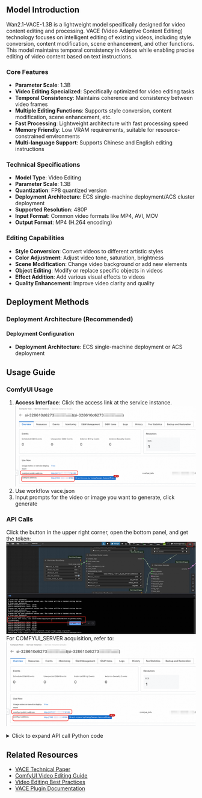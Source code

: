 ## Model Introduction

Wan2.1-VACE-1.3B is a lightweight model specifically designed for video content editing and processing. VACE (Video Adaptive Content Editing) technology focuses on intelligent editing of existing videos, including style conversion, content modification, scene enhancement, and other functions. This model maintains temporal consistency in videos while enabling precise editing of video content based on text instructions.

### Core Features
- **Parameter Scale**: 1.3B
- **Video Editing Specialized**: Specifically optimized for video editing tasks
- **Temporal Consistency**: Maintains coherence and consistency between video frames
- **Multiple Editing Functions**: Supports style conversion, content modification, scene enhancement, etc.
- **Fast Processing**: Lightweight architecture with fast processing speed
- **Memory Friendly**: Low VRAM requirements, suitable for resource-constrained environments
- **Multi-language Support**: Supports Chinese and English editing instructions

### Technical Specifications
- **Model Type**: Video Editing
- **Parameter Scale**: 1.3B
- **Quantization**: FP8 quantized version
- **Deployment Architecture**: ECS single-machine deployment/ACS cluster deployment
- **Supported Resolution**: 480P
- **Input Format**: Common video formats like MP4, AVI, MOV
- **Output Format**: MP4 (H.264 encoding)

### Editing Capabilities
- **Style Conversion**: Convert videos to different artistic styles
- **Color Adjustment**: Adjust video tone, saturation, brightness
- **Scene Modification**: Change video background or add new elements
- **Object Editing**: Modify or replace specific objects in videos
- **Effect Addition**: Add various visual effects to videos
- **Quality Enhancement**: Improve video clarity and quality

## Deployment Methods

### Deployment Architecture (Recommended)

#### Deployment Configuration
- **Deployment Architecture**: ECS single-machine deployment or ACS deployment

## Usage Guide

### ComfyUI Usage

1. **Access Interface**: Click the access link at the service instance. ![img_3.png](img_3.png)
2. Use workflow vace.json
3. Input prompts for the video or image you want to generate, click generate

### API Calls
Click the button in the upper right corner, open the bottom panel, and get the token: ![img_1.png](img_1.png)
For COMFYUI_SERVER acquisition, refer to: ![img_3.png](img_3.png)
<details>
<summary>Click to expand API call Python code</summary>

```python
import requests, json, uuid, time, random, os

# Configuration parameters
COMFYUI_SERVER, COMFYUI_TOKEN = "Enter your server address", "Enter your token"
UNET_MODEL = "wan21_vace_1_3_b.safetensors"
CLIP_MODEL = "umt5_xxl_fp8_e4m3fn.safetensors"
VAE_MODEL = "wan21_vace_vae.safetensors"

# Preset parameters
IMAGE_PATH = "example.png"
PROMPT = "A girl secretly takes a bite of an apple"
NEG_PROMPT = "vivid colors, overexposed, static, blurry details, subtitles, style, artwork, painting, picture, still, overall gray, worst quality, low quality, JPEG compression artifacts, ugly, incomplete"

class VACEClient:
   def __init__(self, server=COMFYUI_SERVER, token=COMFYUI_TOKEN):
      self.base_url, self.token, self.client_id = f"http://{server}", token, str(uuid.uuid4())
      self.headers = {"Content-Type": "application/json", **({"Authorization": f"Bearer {token}"} if token else {})}

   def upload_image(self, image_path):
      """Upload image to ComfyUI"""
      if not os.path.exists(image_path):
         raise Exception(f"Image file does not exist: {image_path}")

      try:
         with open(image_path, 'rb') as f:
            files = {'image': (os.path.basename(image_path), f, 'image/png')}
            headers = {}
            if self.token:
               headers["Authorization"] = f"Bearer {self.token}"

            response = requests.post(f"{self.base_url}/upload/image", files=files, headers=headers)
            print(f"Upload response: {response.text}")

            if response.status_code != 200:
               raise Exception(f"Upload failed, status code: {response.status_code}")

            result = response.json()
            if 'name' not in result:
               raise Exception(f"No filename in upload response: {result}")

            return result['name']
      except Exception as e:
         raise Exception(f"Image upload failed: {e}")

   def generate_vace(self, image_path, prompt, neg_prompt, steps=20, cfg=4, frames=49, width=480, height=480):
      """VACE video editing"""
      print("📤 Uploading image...")
      image_name = self.upload_image(image_path)
      print(f"✅ Image uploaded successfully: {image_name}")

      workflow = {
         "11": {"inputs": {"unet_name": UNET_MODEL, "weight_dtype": "fp8_e4m3fn_fast"}, "class_type": "UNETLoader"},
         "13": {"inputs": {"clip_name": CLIP_MODEL, "type": "wan", "device": "default"}, "class_type": "CLIPLoader"},
         "14": {"inputs": {"vae_name": VAE_MODEL}, "class_type": "VAELoader"},
         "15": {"inputs": {"text": prompt, "clip": ["13", 0]}, "class_type": "CLIPTextEncode"},
         "16": {"inputs": {"text": neg_prompt, "clip": ["13", 0]}, "class_type": "CLIPTextEncode"},
         "17": {"inputs": {"width": width, "height": height, "length": ["21", 0], "batch_size": 1, "strength": 1.0, "positive": ["15", 0], "negative": ["16", 0], "vae": ["14", 0]}, "class_type": "WanVaceToVideo"},
         "18": {"inputs": {"image": image_name, "upload": "image"}, "class_type": "LoadImage"},
         "21": {"inputs": {"value": frames}, "class_type": "INTConstant"},
         "22": {"inputs": {"width": width, "height": height, "upscale_method": "nearest-exact", "keep_proportion": "crop", "pad_color": "0, 0, 0", "crop_position": "center", "divisible_by": 2, "device": "gpu", "image": ["18", 0]}, "class_type": "ImageResizeKJv2"},
         "23": {"inputs": {"images": ["22", 0]}, "class_type": "PreviewImage"},
         "24": {"inputs": {"seed": random.randint(1, 1000000000000000), "steps": steps, "cfg": cfg, "sampler_name": "uni_pc", "scheduler": "simple", "denoise": 1, "model": ["27", 0], "positive": ["17", 0], "negative": ["17", 1], "latent_image": ["17", 2]}, "class_type": "KSampler"},
         "27": {"inputs": {"shift": 8.0, "model": ["11", 0]}, "class_type": "ModelSamplingSD3"},
         "30": {"inputs": {"trim_amount": ["17", 3], "samples": ["24", 0]}, "class_type": "TrimVideoLatent"},
         "31": {"inputs": {"samples": ["30", 0], "vae": ["14", 0]}, "class_type": "VAEDecode"},
         "32": {"inputs": {"frame_rate": 16, "loop_count": 0, "filename_prefix": "VACE_video", "format": "video/h264-mp4", "pix_fmt": "yuv420p", "crf": 19, "save_metadata": True, "trim_to_audio": False, "pingpong": False, "save_output": True, "images": ["31", 0]}, "class_type": "VHS_VideoCombine"}
      }

      print("📤 Submitting VACE workflow...")
      response = requests.post(f"{self.base_url}/prompt", headers=self.headers, json={"prompt": workflow, "client_id": self.client_id})
      print(f"API Response: {response.text}")
      result = response.json()
      if "error" in result: raise Exception(f"Workflow error: {result['error']}")
      if "prompt_id" not in result: raise Exception(f"No prompt_id in response: {result}")
      return result["prompt_id"]

   def get_status(self, task_id):
      try:
         queue_data = requests.get(f"{self.base_url}/queue", headers=self.headers).json()
         if any(item[1] == task_id for item in queue_data.get("queue_running", [])): return "processing"
         if any(item[1] == task_id for item in queue_data.get("queue_pending", [])): return "pending"
         history_response = requests.get(f"{self.base_url}/history/{task_id}", headers=self.headers)
         return "completed" if history_response.status_code == 200 and task_id in history_response.json() else "processing"
      except: return "processing"

   def download_video(self, task_id, output_path="vace_output.mp4"):
      try:
         response = requests.get(f"{self.base_url}/history/{task_id}", headers=self.headers)
         history = response.json()
         if task_id in history:
            for output in history[task_id]['outputs'].values():
               if 'gifs' in output:
                  filename = output['gifs'][0]['filename']
                  video_response = requests.get(f"{self.base_url}/view?filename={filename}", headers=self.headers)
                  with open(output_path, "wb") as f: f.write(video_response.content)
                  return output_path
      except Exception as e: print(f"Download error: {e}")
      return None

def main():
   client = VACEClient()
   try:
      print(f"🎬 Starting VACE video editing task...")
      print(f"📷 Input image: {IMAGE_PATH}")
      print(f"📝 Edit prompt: {PROMPT}")

      if not os.path.exists(IMAGE_PATH):
         print(f"❌ Image file does not exist: {IMAGE_PATH}")
         print("Please ensure there is an example.png file in the current directory")
         return

      task_id = client.generate_vace(IMAGE_PATH, PROMPT, NEG_PROMPT, 20, 4, 49, 480, 480)
      print(f"🆔 Task ID: {task_id}")

      while True:
         status = client.get_status(task_id)
         print(f"📊 Current status: {status}")
         if status == "completed": print("✅ Video ready!"); break
         elif status == "failed": print("❌ Generation failed!"); exit(1)
         time.sleep(10)

      output_file = client.download_video(task_id, "vace_output.mp4")
      print("🎉 Video downloaded successfully!" if output_file else "❌ Failed to download video")
      if output_file: print(f"📁 Saved as: {output_file}")

   except Exception as e: print(f"❌ Error: {e}")

if __name__ == "__main__": main()
```
</details>

## Related Resources

- [VACE Technical Paper](https://arxiv.org/abs/vace-video-editing)
- [ComfyUI Video Editing Guide](https://comfyui-wiki.com/zh/video/editing)
- [Video Editing Best Practices](https://docs.comfy.org/video/best_practices)
- [VACE Plugin Documentation](https://github.com/kijai/ComfyUI-VACEWrapper)